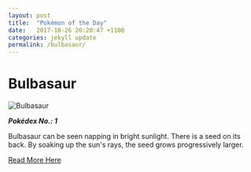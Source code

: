 ```yaml
---
layout: post
title:  "Pokémon of the Day"
date:   2017-10-26 20:20:47 +1100
categories: jekyll update
permalink: /bulbasaur/
---
```


# Bulbasaur

![Bulbasaur](https://assets.pokemon.com/assets/cms2/img/pokedex/full/001.png)

**_Pokédex No.: 1_**

Bulbasaur can be seen napping in bright sunlight. There is a seed on its back. By soaking up the sun's rays, the seed grows progressively larger.

[Read More Here](https://www.pokemon.com/au/pokedex/bulbasaur)